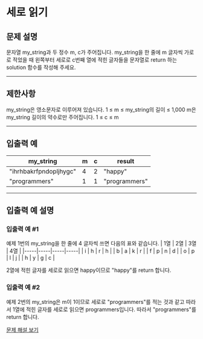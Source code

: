 # 세로 읽기

## 문제 설명
문자열 my_string과 두 정수 m, c가 주어집니다. my_string을 한 줄에 m 글자씩 가로로 적었을 때 왼쪽부터 세로로 c번째 열에 적힌 글자들을 문자열로 return 하는 solution 함수를 작성해 주세요.

---

## 제한사항
my_string은 영소문자로 이루어져 있습니다.
1 ≤ m ≤ my_string의 길이 ≤ 1,000
m은 my_string 길이의 약수로만 주어집니다.
1 ≤ c ≤ m

---

## 입출력 예
| my_string              | m | c | result        |
|------------------------|---|---|---------------|
| "ihrhbakrfpndopljhygc" | 4 | 2 | "happy"       |
| "programmers"          | 1 | 1 | "programmers" |

---

## 입출력 예 설명

### 입출력 예 #1
예제 1번의 my_string을 한 줄에 4 글자씩 쓰면 다음의 표와 같습니다.
| 1열 | 2열 | 3열 | 4열 |
|-----|-----|-----|-----|
| i   | h   | r   | h   |
| b   | a   | k   | r   |
| f   | p   | n   | d   |
| o   | p   | l   | j   |
| h   | y   | g   | c   |

2열에 적힌 글자를 세로로 읽으면 happy이므로 "happy"를 return 합니다.

### 입출력 예 #2
예제 2번의 my_string은 m이 1이므로 세로로 "programmers"를 적는 것과 같고 따라서 1열에 적힌 글자를 세로로 읽으면 programmers입니다. 따라서 "programmers"를 return 합니다.

[문제 해설 보기](./문제해설.md)
